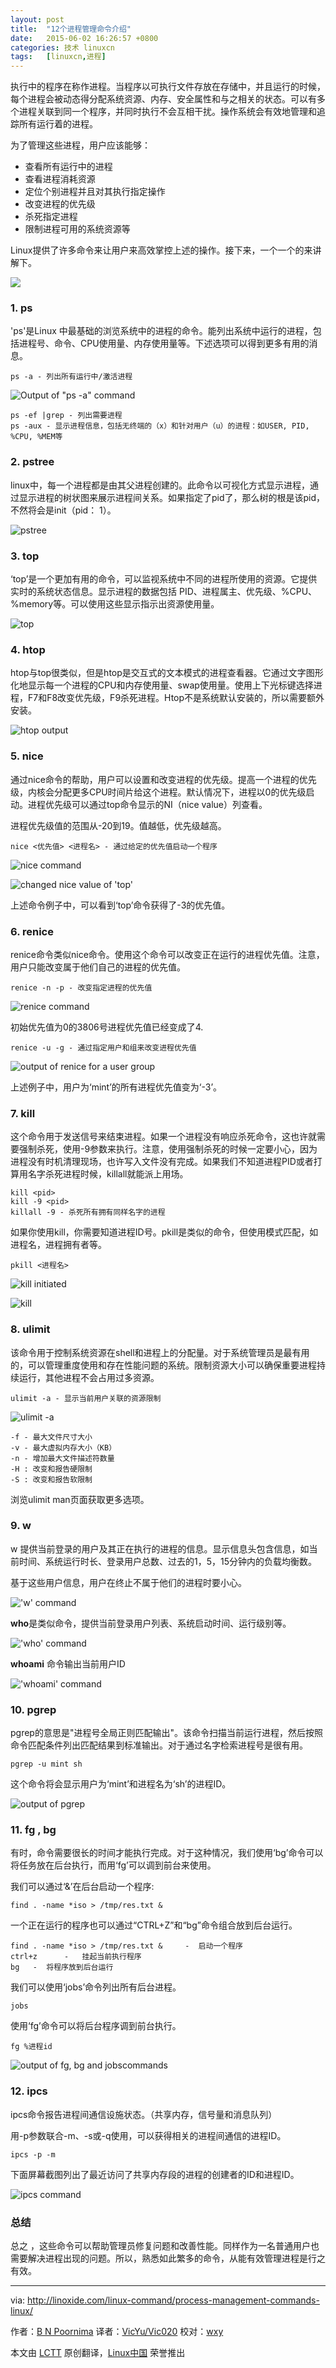 ```yaml
---
layout: post
title:	"12个进程管理命令介绍"
date:	2015-06-02 16:26:57 +0800 
categories:	技术 linuxcn 
tags:	[linuxcn,进程]
---
```



执行中的程序在称作进程。当程序以可执行文件存放在存储中，并且运行的时候，每个进程会被动态得分配系统资源、内存、安全属性和与之相关的状态。可以有多个进程关联到同一个程序，并同时执行不会互相干扰。操作系统会有效地管理和追踪所有运行着的进程。


为了管理这些进程，用户应该能够：


* 查看所有运行中的进程
* 查看进程消耗资源
* 定位个别进程并且对其执行指定操作
* 改变进程的优先级
* 杀死指定进程
* 限制进程可用的系统资源等


Linux提供了许多命令来让用户来高效掌控上述的操作。接下来，一个一个的来讲解下。


![](/Asserts/Images//attachment/album/201506/02/162701snsp4du0d5dw0twf.jpg)


### 1. ps


'ps'是Linux 中最基础的浏览系统中的进程的命令。能列出系统中运行的进程，包括进程号、命令、CPU使用量、内存使用量等。下述选项可以得到更多有用的消息。



```
ps -a - 列出所有运行中/激活进程

```

![Output of "ps -a" command](/Asserts/Images//attachment/album/201506/02/162704rlcdzcpj7jdvooq4.png)



```
ps -ef |grep - 列出需要进程
ps -aux - 显示进程信息，包括无终端的（x）和针对用户（u）的进程：如USER, PID, %CPU, %MEM等

```

### 2. pstree


linux中，每一个进程都是由其父进程创建的。此命令以可视化方式显示进程，通过显示进程的树状图来展示进程间关系。如果指定了pid了，那么树的根是该pid，不然将会是init（pid： 1）。


![pstree](/Asserts/Images//attachment/album/201506/02/162705dddkpqkzk1svlvsk.png)


### 3. top


‘top’是一个更加有用的命令，可以监视系统中不同的进程所使用的资源。它提供实时的系统状态信息。显示进程的数据包括 PID、进程属主、优先级、%CPU、%memory等。可以使用这些显示指示出资源使用量。


![top](/Asserts/Images//attachment/album/201506/02/162705cvzpfd13kugv9321.png)


### 4. htop


htop与top很类似，但是htop是交互式的文本模式的进程查看器。它通过文字图形化地显示每一个进程的CPU和内存使用量、swap使用量。使用上下光标键选择进程，F7和F8改变优先级，F9杀死进程。Htop不是系统默认安装的，所以需要额外安装。


![htop output](/Asserts/Images//attachment/album/201506/02/162706whldzplwhdhjzogd.png)


### 5. nice


通过nice命令的帮助，用户可以设置和改变进程的优先级。提高一个进程的优先级，内核会分配更多CPU时间片给这个进程。默认情况下，进程以0的优先级启动。进程优先级可以通过top命令显示的NI（nice value）列查看。


进程优先级值的范围从-20到19。值越低，优先级越高。



```
nice <优先值> <进程名> - 通过给定的优先值启动一个程序

```

![nice command](/Asserts/Images//attachment/album/201506/02/162706e37l4xnnqcebwt7o.png)


![changed nice value of 'top'](/Asserts/Images//attachment/album/201506/02/162707o1aunhs47whehs1s.png)


上述命令例子中，可以看到‘top’命令获得了-3的优先值。


### 6. renice


renice命令类似nice命令。使用这个命令可以改变正在运行的进程优先值。注意，用户只能改变属于他们自己的进程的优先值。



```
renice -n -p - 改变指定进程的优先值

```

![renice command](/Asserts/Images//attachment/album/201506/02/162708qwie1sateaiw8pae.png)


初始优先值为0的3806号进程优先值已经变成了4.



```
renice -u -g - 通过指定用户和组来改变进程优先值

```

![output of renice for a user group](/Asserts/Images//attachment/album/201506/02/162708bvw9hvh6o8vookv4.png)


上述例子中，用户为‘mint’的所有进程优先值变为‘-3’。


### 7. kill


这个命令用于发送信号来结束进程。如果一个进程没有响应杀死命令，这也许就需要强制杀死，使用-9参数来执行。注意，使用强制杀死的时候一定要小心，因为进程没有时机清理现场，也许写入文件没有完成。如果我们不知道进程PID或者打算用名字杀死进程时候，killall就能派上用场。



```
kill <pid>
kill -9 <pid>
killall -9 - 杀死所有拥有同样名字的进程

```

如果你使用kill，你需要知道进程ID号。pkill是类似的命令，但使用模式匹配，如进程名，进程拥有者等。



```
pkill <进程名>

```

![kill initiated](/Asserts/Images//attachment/album/201506/02/162709nitkiffzqimm1zpp.png)


![kill](/Asserts/Images//attachment/album/201506/02/162709g253s5teo3335jze.png)


### 8. ulimit


该命令用于控制系统资源在shell和进程上的分配量。对于系统管理员是最有用的，可以管理重度使用和存在性能问题的系统。限制资源大小可以确保重要进程持续运行，其他进程不会占用过多资源。



```
ulimit -a - 显示当前用户关联的资源限制

```

![ulimit -a](/Asserts/Images//attachment/album/201506/02/162709oj6fxr1l9fg1h6qe.png)



```
-f - 最大文件尺寸大小
-v - 最大虚拟内存大小（KB）
-n - 增加最大文件描述符数量
-H : 改变和报告硬限制
-S : 改变和报告软限制

```

浏览ulimit man页面获取更多选项。


### 9. w


w 提供当前登录的用户及其正在执行的进程的信息。显示信息头包含信息，如当前时间、系统运行时长、登录用户总数、过去的1，5，15分钟内的负载均衡数。


基于这些用户信息，用户在终止不属于他们的进程时要小心。


!['w' command](/Asserts/Images//attachment/album/201506/02/162710eccrsjsqhft1j6cq.png)


**who**是类似命令，提供当前登录用户列表、系统启动时间、运行级别等。


!['who' command](/Asserts/Images//attachment/album/201506/02/162710gagjy3crv66svba3.png)


**whoami** 命令输出当前用户ID


!['whoami' command](/Asserts/Images//attachment/album/201506/02/162711bmn4zyomhl5zma5a.png)


### 10. pgrep


pgrep的意思是"进程号全局正则匹配输出"。该命令扫描当前运行进程，然后按照命令匹配条件列出匹配结果到标准输出。对于通过名字检索进程号是很有用。



```
pgrep -u mint sh

```

这个命令将会显示用户为‘mint’和进程名为‘sh’的进程ID。


![output of pgrep](/Asserts/Images//attachment/album/201506/02/162711azncon8i4ijrqc8n.png)


### 11. fg , bg


有时，命令需要很长的时间才能执行完成。对于这种情况，我们使用‘bg’命令可以将任务放在后台执行，而用‘fg’可以调到前台来使用。


我们可以通过‘&’在后台启动一个程序:



```
find . -name *iso > /tmp/res.txt &

```

一个正在运行的程序也可以通过“CTRL+Z”和“bg”命令组合放到后台运行。



```
find . -name *iso > /tmp/res.txt &     -  启动一个程序
ctrl+z      -   挂起当前执行程序
bg   -  将程序放到后台运行

```

我们可以使用‘jobs’命令列出所有后台进程。



```
jobs

```

使用‘fg’命令可以将后台程序调到前台执行。



```
fg %进程id

```

![output of fg, bg and jobscommands](/Asserts/Images//attachment/album/201506/02/162711oqcg66xhc5qoyryh.png)


### 12. ipcs


ipcs命令报告进程间通信设施状态。（共享内存，信号量和消息队列）


用-p参数联合-m、-s或-q使用，可以获得相关的进程间通信的进程ID。



```
ipcs -p -m

```

下面屏幕截图列出了最近访问了共享内存段的进程的创建者的ID和进程ID。


![ipcs command](/Asserts/Images//attachment/album/201506/02/162712wvo4l2vvc44vl48a.png)


### 总结


总之 ，这些命令可以帮助管理员修复问题和改善性能。同样作为一名普通用户也需要解决进程出现的问题。所以，熟悉如此繁多的命令，从能有效管理进程是行之有效。




---


via: <http://linoxide.com/linux-command/process-management-commands-linux/>


作者：[B N Poornima](http://linoxide.com/author/bnpoornima/) 译者：[VicYu/Vic020](http://vicyu.net) 校对：[wxy](https://github.com/wxy)


本文由 [LCTT](https://github.com/LCTT/TranslateProject) 原创翻译，[Linux中国](http://linux.cn/) 荣誉推出
